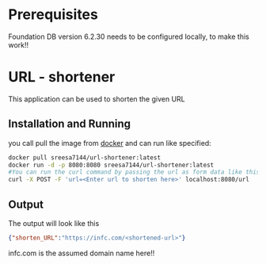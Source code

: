 # Prerequisites
Foundation DB version 6.2.30 needs to be configured locally, to make this work!!

# URL - shortener
This application can be used to shorten the given URL

## Installation and Running

you call pull the image from [docker](https://hub.docker.com/repository/docker/sreesa7144/url-shortener) and can run like specified:
```bash
docker pull sreesa7144/url-shortener:latest
docker run -d -p 8080:8080 sreesa7144/url-shortener:latest
#You can run the curl command by passing the url as form data like this
curl -X POST -F 'url=<Enter url to shorten here>' localhost:8080/url
```

## Output
The output will look like this
```json
{"shorten_URL":"https://infc.com/<shortened-url>"}
```
infc.com is the assumed domain name here!!
